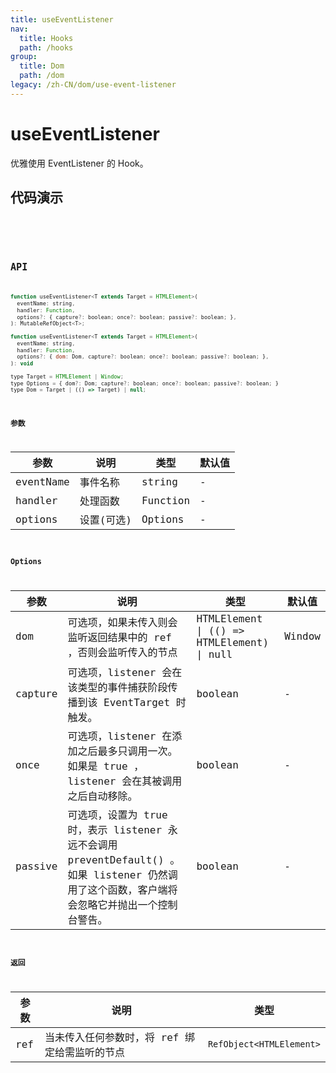 ```yaml
---
title: useEventListener
nav:
  title: Hooks
  path: /hooks
group:
  title: Dom
  path: /dom
legacy: /zh-CN/dom/use-event-listener
---
```


# useEventListener

优雅使用 EventListener 的 Hook。

## 代码演示

<code src="./demo/demo1.tsx" />

<code src="./demo/demo2.tsx" />


## API

```javascript
function useEventListener<T extends Target = HTMLElement>(
  eventName: string,
  handler: Function,
  options?: { capture?: boolean; once?: boolean; passive?: boolean; },
): MutableRefObject<T>;

function useEventListener<T extends Target = HTMLElement>(
  eventName: string,
  handler: Function,
  options?: { dom: Dom, capture?: boolean; once?: boolean; passive?: boolean; },
): void

type Target = HTMLElement | Window;
type Options = { dom?: Dom; capture?: boolean; once?: boolean; passive?: boolean; }
type Dom = Target | (() => Target) | null;

```


### 参数

| 参数    | 说明     | 类型                   | 默认值 |
|---------|----------|------------------------|--------|
| eventName | 事件名称 | string | -      |
| handler | 处理函数 | Function | -      |
| options | 设置(可选) | Options |   -   |

### Options

| 参数    | 说明     | 类型                   | 默认值 |
|---------|----------|------------------------|--------|
| dom | 可选项，如果未传入则会监听返回结果中的 ref ，否则会监听传入的节点	 | HTMLElement \| (() => HTMLElement) \| null   | Window      |
| capture | 可选项，listener 会在该类型的事件捕获阶段传播到该 EventTarget 时触发。	 | boolean  |    -   |
| once | 可选项，listener 在添加之后最多只调用一次。如果是 true ， listener 会在其被调用之后自动移除。	 | boolean   |    -   |
| passive | 可选项，设置为 true 时，表示 listener 永远不会调用 preventDefault() 。如果 listener 仍然调用了这个函数，客户端将会忽略它并抛出一个控制台警告。	 | boolean   |    -   |

### 返回

| 参数 | 说明     | 类型 |
|------|----------|------|
| ref | 当未传入任何参数时，将 ref 绑定给需监听的节点 | `RefObject<HTMLElement>` |

